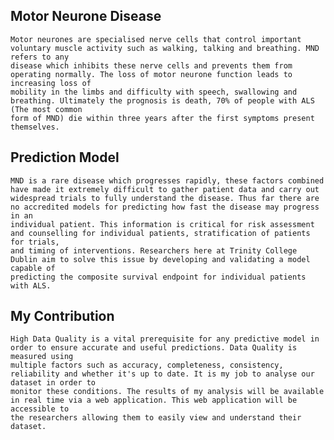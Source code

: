 ## Motor Neurone Disease
	Motor neurones are specialised nerve cells that control important voluntary muscle activity such as walking, talking and breathing. MND refers to any 
	disease which inhibits these nerve cells and prevents them from operating normally. The loss of motor neurone function leads to increasing loss of 
	mobility in the limbs and difficulty with speech, swallowing and breathing. Ultimately the prognosis is death, 70% of people with ALS (The most common 
	form of MND) die within three years after the first symptoms present themselves.

## Prediction Model
	MND is a rare disease which progresses rapidly, these factors combined have made it extremely difficult to gather patient data and carry out 
	widespread trials to fully understand the disease. Thus far there are no accredited models for predicting how fast the disease may progress in an 
	individual patient. This information is critical for risk assessment and counselling for individual patients, stratification of patients for trials, 
	and timing of interventions. Researchers here at Trinity College Dublin aim to solve this issue by developing and validating a model capable of 
	predicting the composite survival endpoint for individual patients with ALS. 

## My Contribution
	High Data Quality is a vital prerequisite for any predictive model in order to ensure accurate and useful predictions. Data Quality is measured using 
	multiple factors such as accuracy, completeness, consistency, reliability and whether it's up to date. It is my job to analyse our dataset in order to 
	monitor these conditions. The results of my analysis will be available in real time via a web application. This web application will be accessible to 
	the researchers allowing them to easily view and understand their dataset.


